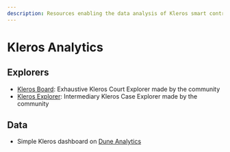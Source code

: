 ```yaml
---
description: Resources enabling the data analysis of Kleros smart contracts
---
```


# Kleros Analytics

## Explorers

* [Kleros Board](http://klerosboard.com/): Exhaustive Kleros Court Explorer made by the community
* [Kleros Explorer](https://klerosexplorer.com/): Intermediary Kleros Case Explorer made by the community

## Data

* Simple Kleros dashboard on [Dune Analytics](https://duneanalytics.com/tianqi/kleros-a-decentralized-disputes-resolution-protocal)

